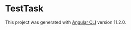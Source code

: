 # TestTask

This project was generated with [Angular CLI](https://github.com/angular/angular-cli) version 11.2.0.
